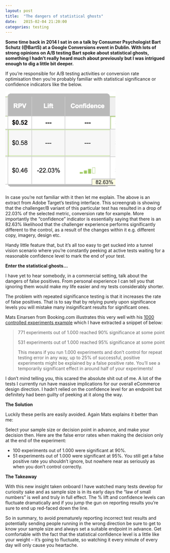 ```yaml
---
layout: post
title:  "The dangers of statistical ghosts"
date:   2015-02-04 21:20:00
categories: testing
---
```

**Some time back in 2014 I sat in on a talk by Consumer Psychologist Bart Schutz (@BartS) at a Google Conversions event in Dublin. With lots of strong opinions on A/B testing Bart spoke about statistical ghosts, something I hadn’t really heard much about previously but I was intrigued enough to dig a little bit deeper.**

If you’re responsible for A/B testing activities or conversion rate optimisation then you’re probably familiar with statistical significance or confidence indicators like the below.

![Confidence Indicator](/assets/confidence.png)

In case you’re not familiar with it then let me explain. The above is an extract from Adobe Target’s testing interface. This screengrab is showing that the challenger/B variant of this particular test has resulted in a drop of 22.03% of the selected metric, conversion rate for example. More importantly the “confidence” indicator is essentially saying that there is an 82.63% likelihood that the challenger experience performs significantly different to the control, as a result of the changes within it e.g. different copy, imagery, design etc.

Handy little feature that, but it’s all too easy to get sucked into a tunnel vision scenario where you’re constantly peeking at active tests waiting for a reasonable confidence level to mark the end of your test.

**Enter the statistical ghosts…**

I have yet to hear somebody, in a commercial setting, talk about the dangers of false positives. From personal experience I can tell you that ignoring them would make my life easier and my tests considerably shorter.

The problem with repeated significance testing is that it increases the rate of false positives. That is to say that by relying purely upon significance levels you will mistake many insignificant results for significant ones.

Mats Einarsen from Booking.com illustrates this very well with his [1000 controlled experiments example](http://blog.booking.com/is-your-ab-testing-effort-just-chasing-statistical-ghosts.html) which I have extracted a snippet of below:

>771 experiments out of 1.000 reached 90% significance at some point
>
>531 experiments out of 1.000 reached 95% significance at some point
>
>This means if you run 1.000 experiments and don’t control for repeat testing error in any way, up to 25% of successful, positive experiments might be explained by a false positive rate. You’ll see a temporarily significant effect in around half of your experiments!

I don’t mind telling you, this scared the absolute shit out of me. A lot of the tests I currently run have massive implications for our overall eCommerce design direction. I hadn’t relied on the confidence level for an endpoint but definitely had been guilty of peeking at it along the way.

**The Solution**

Luckily these perils are easily avoided. Again Mats explains it better than me:

Select your sample size or decision point in advance, and make your decision then. Here are the false error rates when making the decision only at the end of the experiment:

- 100 experiments out of 1.000 were significant at 90%.
- 51 experiments out of 1.000 were significant at 95%.
You still get a false positive rate you shouldn’t ignore, but nowhere near as seriously as when you don’t control correctly.

**The Takeaway**

With this new insight taken onboard I have watched many tests develop for curiosity sake and as sample size is in its early days the “law of small numbers” is well and truly in full effect. The % lift and confidence levels can fluctuate dramatically and if you jump the gun on reporting results you’re sure to end up red-faced down the line.

So in summary, to avoid prematurely reporting incorrect test results and potentially sending people running in the wrong direction be sure to get to know your sample size and always set a suitable endpoint in advance. Get comfortable with the fact that the statistical confidence level is a little like your weight – it’s going to fluctuate, so watching it every minute of every day will only cause you heartache.
